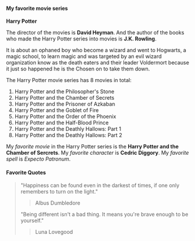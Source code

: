 #### My favorite movie series

**Harry Potter**

The director of the movies is **David Heyman**.
And the author of the books who made the Harry Potter series into movies is **J.K. Rowling**.

It is about an ophaned boy who become a wizard and went to Hogwarts, a magic school, to learn magic and was targeted by an evil wizard organization know as the death eaters and their leader Voldermort because it just so happened he is the Chosen on to take them down.

The Harry Potter movie series has 8 movies in total:

1. Harry Potter and the Philosopher's Stone
2. Harry Potter and the Chamber of Secrets
3. Harry Potter and the Prisoner of Azkaban
4. Harry Potter and the Goblet of Fire
5. Harry Potter and the Order of the Phoenix
6. Harry Potter and the Half-Blood Prince
7. Harry Potter and the Deathly Hallows: Part 1
8. Harry Potter and the Deathly Hallows: Part 2

My *favorite movie* in the Harry Potter series is the **Harry Potter and the Chamber of Sercrets**.
My *favorite character* is **Cedric Diggory**.
My *favorite spell* is *Expecto Patronum*.

#### Favorite Quotes
> "Happiness can be found even in the darkest of times, if one only remembers to turn on the light."
>
> > Albus Dumbledore
>
> "Being different isn't a bad thing. It means you're brave enough to be yourself."
>
> > Luna Lovegood
